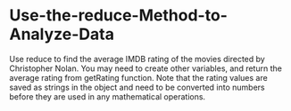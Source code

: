 # Use-the-reduce-Method-to-Analyze-Data
 Use reduce to find the average IMDB rating of the movies directed by Christopher Nolan.
You may need to create other variables, and return the average rating from getRating function. Note that the rating values are saved as strings in the object and need to be converted into numbers before they are used in any mathematical operations.
